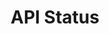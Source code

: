 ---
# -------------------------- #
#        CONTENT TYPE        #
# -------------------------- #

product-type: "import-api"
content-type: "api-object"
endpoint: "status"
version: "2"
order: 1


# -------------------------- #
#        OBJECT INFO         #
# -------------------------- #

title: "API Status"
summary: &summary "{{ site.data.import-api.core-objects.api-status.object-description | flatify }}"

description: *summary
endpoint-url: "/import/status"


# -------------------------- #
#        VERSION INFO        #
# -------------------------- #

latest-version: "2"
versions:
  - number: "2"
    deprecated: false

# -------------------------- #
#      AVAILABLE METHODS     #
# -------------------------- #

available-methods:
  - id: "get-status"
    title: "Get Import API status"
    method: "get"
    short: "{{ site.data.import-api.core-objects.api-status.description | flatify }}"


# -------------------------- #
#      OBJECT ATTRIBUTES     #
# -------------------------- #

## The copy for these attributes lives in:
## _data/import-api/general.yml

object-attributes:
  - name: "name"
    type: "string"
    description: "This will always be `pipeline.gate`."
    value: "pipeline.gate"

  - name: "version"
    type: "string"
    description: "**Stitch internal field**."
    value: "0.3.3-SNAPSHOT"

  - name: "revision"
    type: "string"
    description: "**Stitch internal field**."
    value: "<REVISION>"

  - name: "status"
    type: "string"
    description: "The status of the Import API at the time of the request."
    value: "OK"

  - name: "reason"
    type: "string"
    description: "If applicable, the reason for the status."
    value: ""


# -------------------------- #
#           EXAMPLES         #
# -------------------------- #

examples:
  - code: |
      {{ site.data.import-api.code-examples.responses.get-status }}
---
